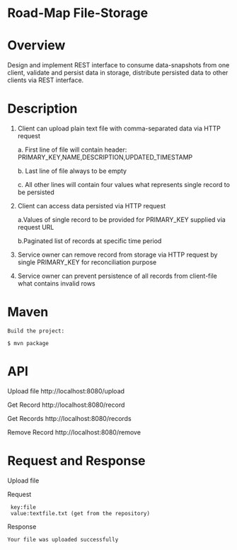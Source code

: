 # Road-Map File-Storage

# Overview
Design and implement REST interface to consume data-snapshots from one client, validate and persist data in storage, distribute persisted data to other clients via REST interface.

# Description
1.	Client can upload plain text file with comma-separated data via HTTP request

    a. First line of file will contain header: PRIMARY_KEY,NAME,DESCRIPTION,UPDATED_TIMESTAMP
    
    b. Last line of file always to be empty
    
    c. All other lines will contain four values what represents single record to be persisted
    
2.	Client can access data persisted via HTTP request

    a.Values of single record to be provided for PRIMARY_KEY supplied via request URL
    
    b.Paginated list of records at specific time period
    
3.	Service owner can remove record from storage via HTTP request by single PRIMARY_KEY for reconciliation purpose

4.	Service owner can prevent persistence of all records from client-file what contains invalid rows

# Maven
   
    Build the project:

    $ mvn package


# API

Upload file
http://localhost:8080/upload

Get Record
http://localhost:8080/record

Get Records
http://localhost:8080/records

Remove Record
http://localhost:8080/remove


# Request and Response
Upload file

Request

     key:file
     value:textfile.txt (get from the repository)
Response

    Your file was uploaded successfully
    
    
    
    


